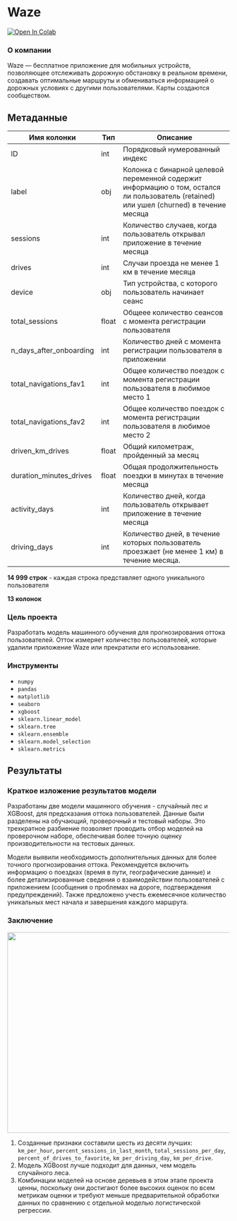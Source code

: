 # **Waze**
<a target="_blank" href="https://colab.research.google.com/github/VsevolodMus/Coursera/blob/main/Google%20Advanced%20Data%20Analytics/%D0%98%D1%81%D1%81%D0%BB%D0%B5%D0%B4%D0%BE%D0%B2%D0%B0%D0%BD%D0%B8%D0%B5%20%D0%B8%20%D0%BF%D1%80%D0%B5%D0%B4%D0%BE%D1%82%D0%B2%D1%80%D0%B0%D1%89%D0%B5%D0%BD%D0%B8%D0%B5%20%D0%BE%D1%82%D1%82%D0%BE%D0%BA%D0%B0%20%D0%BF%D0%BE%D0%BB%D1%8C%D0%B7%D0%BE%D0%B2%D0%B0%D1%82%D0%B5%D0%BB%D0%B5%D0%B9/Waze.ipynb">
  <img src="https://colab.research.google.com/assets/colab-badge.svg" alt="Open In Colab"/>
</a>

### О компании

Waze — бесплатное приложение для мобильных устройств, позволяющее отслеживать дорожную обстановку в реальном времени, создавать оптимальные маршруты и обмениваться информацией о дорожных условиях с другими пользователями. Карты создаются сообществом.

## Метаданные

| Имя колонки              | Тип   | Описание                                                                                                                                |
|--------------------------|-------|-----------------------------------------------------------------------------------------------------------------------------------------|
| ID                       | int   | Порядковый нумерованный индекс                                                                                                          |
| label                    | obj   | Колонка с бинарной целевой переменной содержит информацию о том, остался ли пользователь (retained) или ушел (churned) в течение месяца |
| sessions                 | int   | Количество случаев, когда пользователь открывал приложение в течение месяца                                                             |
| drives                   | int   | Случаи проезда не менее 1 км в течение месяца                                                                                           |
| device                   | obj   | Тип устройства, с которого пользователь начинает сеанс                                                                                  |
| total_sessions           | float | Общеее количество сеансов с момента регистрации пользователя                                                                            |
| n_days_after_onboarding  | int   | Количество дней с момента регистрации пользователя в приложении                                                                         |
| total_navigations_fav1   | int   | Общее количество поездок с момента регистрации пользователя в любимое место 1                                                           |
| total_navigations_fav2   | int   | Общее количество поездок с момента регистрации пользователя в любимое место 2                                                           |
| driven_km_drives         | float | Общий километраж, пройденный за месяц                                                                                                   |
| duration_minutes_drives  | float | Общая продолжительность поездки в минутах в течение месяца                                                                              |
| activity_days            | int   | Количество дней, когда пользователь открывает приложение в течение месяца                                                               |
| driving_days             | int   | Количество дней, в течение которых пользователь проезжает (не менее 1 км) в течение месяца.                                             |

**14 999 строк** - каждая строка представляет одного уникального пользователя 

**13 колонок**

### Цель проекта

Разработать модель машинного обучения для прогнозирования оттока пользователей. Отток измеряет количество пользователей, которые удалили приложение Waze или прекратили его использование.

### Инструменты
- `numpy`
- `pandas`
- `matplotlib`
- `seaborn`
- `xgboost`
- `sklearn.linear_model`
- `sklearn.tree`
- `sklearn.ensemble`
- `sklearn.model_selection`
- `sklearn.metrics`

## Результаты
### Краткое изложение результатов модели

Разработаны две модели машинного обучения - случайный лес и XGBoost, для предсказания оттока пользователей. Данные были разделены на обучающий, проверочный и тестовый наборы. Это трехкратное разбиение позволяет проводить отбор моделей на проверочном наборе, обеспечивая более точную оценку производительности на тестовых данных.

Модели выявили необходимость дополнительных данных для более точного прогнозирования оттока. Рекомендуется включить информацию о поездках (время в пути, географические данные) и более детализированные сведения о взаимодействии пользователей с приложением (сообщения о проблемах на дороге, подтверждения предупреждений). Также предложено учесть ежемесячное количество уникальных мест начала и завершения каждого маршрута.

### Заключение

<p align="center">
 <img width="767" height="455" src="https://github.com/VsevolodMus/Coursera/assets/138299372/e2b5341b-426b-4685-bb81-06e8a1a86d4c">
</p>


1. Созданные признаки составили шесть из десяти лучших:  `km_per_hour`,  `percent_sessions_in_last_month`,  `total_sessions_per_day`,  `percent_of_drives_to_favorite`,  `km_per_driving_day`, `km_per_drive`.
2. Модель XGBoost лучше подходит для данных, чем модель случайного леса.
3. Комбинации моделей на основе деревьев в этом этапе проекта ценны, поскольку они достигают более высоких оценок по всем метрикам оценки и требуют меньше предварительной обработки данных по сравнению с отдельной моделью логистической регрессии.
